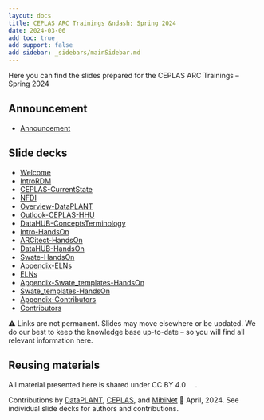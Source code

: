```yaml
---
layout: docs
title: CEPLAS ARC Trainings &ndash; Spring 2024
date: 2024-03-06
add toc: true
add support: false
add sidebar: _sidebars/mainSidebar.md
---
```


Here you can find the slides prepared for the CEPLAS ARC Trainings &ndash; Spring 2024

## Announcement

- <a href=./announcement.html target=_blank>Announcement</a>

## Slide decks

<!-- linked-slides -->
- <a href=./00-Welcome.html target=_blank>Welcome</a>
- <a href=./03-IntroRDM.html target=_blank>IntroRDM</a>
- <a href=./04-CEPLAS-CurrentState.html target=_blank>CEPLAS-CurrentState</a>
- <a href=./05-NFDI.html target=_blank>NFDI</a>
- <a href=./10-Overview-DataPLANT.html target=_blank>Overview-DataPLANT</a>
- <a href=./15-Outlook-CEPLAS-HHU.html target=_blank>Outlook-CEPLAS-HHU</a>
- <a href=./22-DataHUB-ConceptsTerminology.html target=_blank>DataHUB-ConceptsTerminology</a>
- <a href=./50-Intro-HandsOn.html target=_blank>Intro-HandsOn</a>
- <a href=./60-ARCitect-HandsOn.html target=_blank>ARCitect-HandsOn</a>
- <a href=./70-DataHUB-HandsOn.html target=_blank>DataHUB-HandsOn</a>
- <a href=./80-Swate-HandsOn.html target=_blank>Swate-HandsOn</a>
- <a href=./91-Appendix-ELNs.html target=_blank>Appendix-ELNs</a>
- <a href=./91-ELNs.html target=_blank>ELNs</a>
- <a href=./95-Appendix-Swate_templates-HandsOn.html target=_blank>Appendix-Swate_templates-HandsOn</a>
- <a href=./95-Swate_templates-HandsOn.html target=_blank>Swate_templates-HandsOn</a>
- <a href=./99-Appendix-Contributors.html target=_blank>Appendix-Contributors</a>
- <a href=./99-Contributors.html target=_blank>Contributors</a>
<!-- linked-slides -->

:warning: Links are not permanent. Slides may move elsewhere or be updated. We do our best to keep the knowledge base up-to-date &ndash; so you will find all relevant information here.

## Reusing materials

All material presented here is shared under CC BY 4.0 <a href="https://creativecommons.org/licenses/by/4.0/"><img src="https://mirrors.creativecommons.org/presskit/buttons/88x31/svg/by.svg" style="height:15px"></a>.

Contributions by [DataPLANT](https://nfdi4plants.org/), [CEPLAS](https://ceplas.eu), and [MibiNet](https://www.sfb1535.hhu.de/) 📆 April, 2024. See individual slide decks for authors and contributions.
